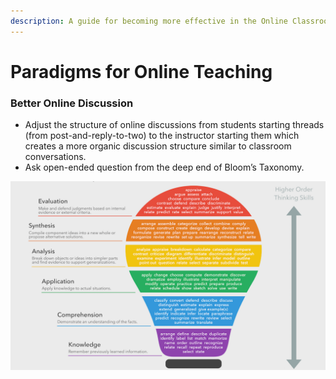 ```yaml
---
description: A guide for becoming more effective in the Online Classroom
---
```


# Paradigms for Online Teaching

### Better Online Discussion

* Adjust the structure of online discussions from students starting threads \(from post-and-reply-to-two\) to the instructor starting them which creates a more organic discussion structure similar to classroom conversations.
* Ask open-ended question from the deep end of Bloom’s Taxonomy.

![](../.gitbook/assets/blooms-taxonomy.png)


